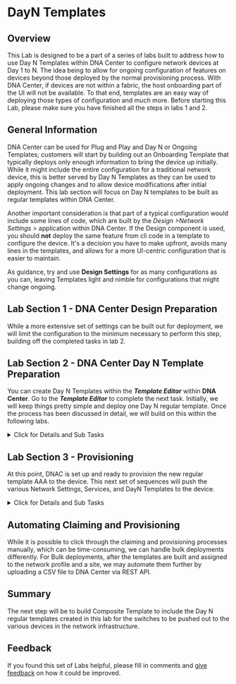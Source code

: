 # DayN Templates 
## Overview
This Lab is designed to be a part of a series of labs built to address how to use Day N Templates within DNA Center to configure network devices at Day 1 to N. The idea being to allow for ongoing configuration of features on devices beyond those deployed by the normal provisioning process. With DNA Center, if devices are not within a fabric, the host onboarding part of the UI will not be available. To that end, templates are an easy way of deploying those types of configuration and much more. Before starting this Lab, please make sure you have finished all the steps in labs 1 and 2.

## General Information
DNA Center can be used for Plug and Play and Day N or Ongoing Templates; customers will start by building out an Onboarding Template that typically deploys only enough information to bring the device up initially. While it might include the entire configuration for a traditional network device, this is better served by Day N Templates as they can be used to apply ongoing changes and to allow device modifications after initial deployment. This lab section will focus on Day N templates to be built as regular templates within DNA Center.

Another important consideration is that part of a typical configuration would include some lines of code, which are built by the *Design >Network Settings >* application within DNA Center. If the Design component is used, you should **not** deploy the same feature from cli code in a template to configure the device. It's a decision you have to make upfront, avoids many lines in the templates, and allows for a more UI-centric configuration that is easier to maintain. 

As guidance, try and use **Design Settings** for as many configurations as you can, leaving Templates light and nimble for configurations that might change ongoing.

## Lab Section 1 - DNA Center Design Preparation
While a more extensive set of settings can be built out for deployment, we will limit the configuration to the minimum necessary to perform this step, building off the completed tasks in lab 2.

## Lab Section 2 - DNA Center Day N Template Preparation
You can create Day N Templates within the ***Template Editor*** within **DNA Center**. Go to the ***Template Editor*** to complete the next task. Initially, we will keep things pretty simple and deploy one Day N regular template. Once the process has been discussed in detail, we will build on this within the following labs. 

<details closed>
<summary> Click for Details and Sub Tasks</summary>

### Step 1 - ***Create a Day N Template***
Download and import a simple Day N Template in the **Template Editor** using the <a href="https://minhaskamal.github.io/DownGit/#/home?url=https://github.com/kebaldwi/DNAC-TEMPLATES/blob/master/LABS/LAB3-DayN-Template/templates/2125templates/Platinum_AAA_Template.json">⬇︎Platinum_AAA_Template.json⬇︎</a> file. If using DNAC prior release to 2.1.2.X then build the <a href="https://minhaskamal.github.io/DownGit/#/home?url=https://github.com/kebaldwi/DNAC-TEMPLATES/blob/master/LABS/LAB3-DayN-Template/templates/Platinum_AAA_Template.txt">⬇︎Platinum_AAA_Template.txt⬇︎</a> located within this lab. 

1. Navigate to the **Template Editor** within DNA Center through the menu *Tools>Template Editor*.
   ![json](./images/DNAC-NavigateTemplate.png?raw=true "Import JSON")
2. Within the **template editor**, left-click the ⨁ icon to the right of onboarding templates and click **Create Project** within the menu.  
   ![json](./images/DNAC-ProjectCreate.png?raw=true "Import JSON")
3. Name the new project `DNAC Template Lab DayN`. This project will be the one we will use to keep all our templates.   
   ![json](./images/DNAC-ProjectAdd.png?raw=true "Import JSON")
4. Download the file above *Platinum_AAA_Template.json* to be imported into the DNA Center. Once downloaded, extract the file.
5. Hover over the right side of the new project, and a small ⚙ gear icon will appear. Select **Import Template(s)** from the menu.   
   ![json](./images/DNAC-TemplateImportBegin.png?raw=true "Import JSON")
6. From the **Import Templates** window, click **Select a file from your computer** from the explorer window, select the extracted JSON file and click open.   
   ![json](./images/DNAC-TemplateSelect.png?raw=true "Import JSON")
7. Click **Import**, and the template will be placed in the project.   
   ![json](./images/DNAC-TemplateImport.png?raw=true "Import JSON")
8. Once the template is in the project, select it to view the configuration.
   ![json](./images/DNAC-TemplateAAA.png?raw=true "Import JSON")

The DayN regular template has the minimal AAA configuration to configure the device for local AAA connectivity independent of ISE to work with DNAC. Below is for explanation purposes only. (Please Import the Template JSON above)

```vtl
aaa new-model
!
aaa authentication username-prompt "Authorized Username:"
aaa authentication login admin local
aaa authorization console
aaa authorization exec admin local
aaa authentication login admin local-case
aaa authorization exec admin local 
!
mac address-table notification mac-move
mac address-table notification threshold
mac-address-table notification change
!
```
### Step 2 - ***Modify Network Profile***
Next, we need to assign the DayN Template to a site using the Network Profile. As there is an existing network profile for the site, we must reuse that one for the same device family.**(required)** 

   1. Navigate to Network Profiles by selecting *Design> Network Profiles*.
      ![json](./images/DNAC-NavigateProfile.png?raw=true "Import JSON")
   2. Click the **Edit** link next to the **DNAC Template Lab** switching profile created earlier.  
   ![json](./images/DNAC-ProfileEdit.png?raw=true "Import JSON")
   3. Within the Profile Editor, select the **Day-N Template(s)** tab: 
      1. Click **⨁Add** 
      2. Select the device type by typing *9300* in the search window and select it.    
         ![json](./images/DNAC-ProfileDayN9300.png?raw=true "Import JSON")   
      3. Select the Template by either searching or choosing *AAA* from the dropdown as shown.
         ![json](./images/DNAC-ProfileDayNAAA.png?raw=true "Import JSON")   
      4. Click **Save** to save the modifications to the Network Profile.
         ![json](./images/DNAC-ProfileSuccess.png?raw=true "Import JSON")   

</details>

## Lab Section 3 - Provisioning
At this point, DNAC is set up and ready to provision the new regular template AAA to the device. This next set of sequences will push the various Network Settings, Services, and DayN Templates to the device.

<details closed>
<summary> Click for Details and Sub Tasks</summary>

### Step 1 - ***Provisioning the Device***
We will now provision the switch using DayN Templates. To do this, do the following:

   1. Within DNA Center Navigate to *Provision>Inventory*.      
   ![json](./images/DNAC-NavigateInventory.png?raw=true "Import JSON")
   2. Put a checkmark next to the device *ACCESS-c9300-1-ASW* to be provisioned.
   3. Click the **Actions>Provision>Provision Device** link and walk through the workflow    
   ![json](./images/DNAC-ProvisionBegin.png?raw=true "Import JSON")
      1. The floor was already selected as part of the claim so click **next**    
      ![json](./images/DNAC-ProvisionSite.png?raw=true "Import JSON")
      2. Select *ACCESS-c9300-1-ASW* on the left and the two tick boxes at the top of the page, then click **next**. If the template had inputs, they would be entered.  
      ![json](./images/DNAC-ProvisionAdvConfig.png?raw=true "Import JSON")
      3. Review the information to be deployed and click **Deploy**.
      ![json](./images/DNAC-ProvisionDeploy.png?raw=true "Import JSON")
      4. Click **Apply** on the Provision Device pop-up screen. You can schedule deployments though.
      ![json](./images/DNAC-ProvisionApply.png?raw=true "Import JSON")
   4. The task will be submitted, and the deployment will run.
   ![json](./images/DNAC-ProvisionTasking.png?raw=true "Import JSON")
   5. After a small amount of time, you will see a success notification. What is essential to understand is that the configuration, while pushed to the device, will resync in DNA Center after the resync timer has elapsed.        
   6. To resync the configuration so that it may be viewed before the normal 25 mins, then perform the following task:
      1. Change the focus to **Inventory**
      2. Select the *ACCESS-c9300-1-ASW* switch and select **Actions>Inventory>Resync Device**
      ![json](./images/DNAC-InventoryResync.png?raw=true "Import JSON")
      3. After the resync has occurred, you may click the device name and then view the configuration by selecting that from the left pane to view the configuration pushed.
      ![json](./images/DNAC-DeviceConfig.png?raw=true "Import JSON")

At this point, we have onboarded a device and successfully pushed configuration via Onboarding and DayN Templates. 

#### Note:
If you populate the UI with settings, those parameters should **not** be in your templates as they will conflict, and the deployment through provisioning will fail. While it is easy to populate these settings, it is best to test with a switch to see what configuration is pushed.

</details>

## Automating Claiming and Provisioning
While it is possible to click through the claiming and provisioning processes manually, which can be time-consuming, we can handle bulk deployments differently. For Bulk deployments, after the templates are built and assigned to the network profile and a site, we may automate them further by uploading a CSV file to DNA Center via REST API.

## Summary
The next step will be to build Composite Template to include the Day N regular templates created in this lab for the switches to be pushed out to the various devices in the network infrastructure. 

## Feedback
If you found this set of Labs helpful, please fill in comments and [give feedback](https://app.smartsheet.com/b/form/f75ce15c2053435283a025b1872257fe) on how it could be improved.

